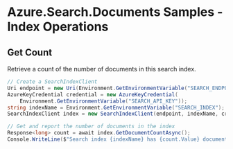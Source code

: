 # Azure.Search.Documents Samples - Index Operations

## Get Count
Retrieve a count of the number of documents in this search index.
```C# Snippet:Azure_Search_Tests_Samples_GetCountAsync
// Create a SearchIndexClient
Uri endpoint = new Uri(Environment.GetEnvironmentVariable("SEARCH_ENDPOINT"));
AzureKeyCredential credential = new AzureKeyCredential(
    Environment.GetEnvironmentVariable("SEARCH_API_KEY"));
string indexName = Environment.GetEnvironmentVariable("SEARCH_INDEX");
SearchIndexClient index = new SearchIndexClient(endpoint, indexName, credential);

// Get and report the number of documents in the index
Response<long> count = await index.GetDocumentCountAsync();
Console.WriteLine($"Search index {indexName} has {count.Value} documents.");
```
